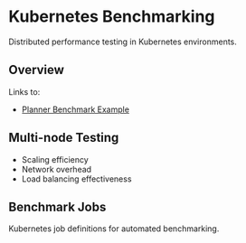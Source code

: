 # Kubernetes Benchmarking

Distributed performance testing in Kubernetes environments.

## Overview

Links to:
- [Planner Benchmark Example](../../../guides/planner_benchmark/README.md)

## Multi-node Testing

- Scaling efficiency
- Network overhead
- Load balancing effectiveness

## Benchmark Jobs

Kubernetes job definitions for automated benchmarking.